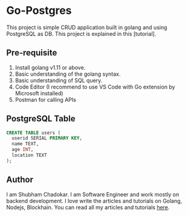 # Go-Postgres

This project is simple CRUD application built in golang and using PostgreSQL as DB.
This project is explained in this [tutorial].

## Pre-requisite
1. Install golang v1.11 or above.
2. Basic understanding of the golang syntax.
3. Basic understanding of SQL query.
4. Code Editor (I recommend to use VS Code with Go extension by Microsoft installed)
5. Postman for calling APIs
  
## PostgreSQL Table

```sql
CREATE TABLE users (
  userid SERIAL PRIMARY KEY,
  name TEXT,
  age INT,
  location TEXT
);
```

## Author

I am Shubham Chadokar. I am Software Engineer and work mostly on backend development.
I love write the articles and tutorials on Golang, Nodejs, Blockhain.
You can read all my articles and tutorials [here](https://schadokar.dev).  